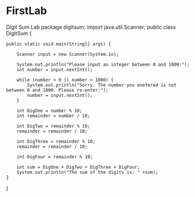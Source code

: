 # FirstLab
Digit Sum Lab
package digitsum;
import java.util.Scanner;
public class DigitSum {

	public static void main(String[] args) {
		
		Scanner input = new Scanner(System.in);
		
		System.out.println("Please input an integer between 0 and 1000:");
		int number = input.nextInt();
		
		while (number < 0 || number > 1000) {
			System.out.println("Sorry. The number you enetered is not between 0 and 1000. Please re-enter:");
			number = input.nextInt();
		}
		
		int DigOne = number % 10;
		int remainder = number / 10;
		
		int DigTwo = remainder % 10;
		remainder = remainder / 10;
		
		int DigThree = remainder % 10;
		remainder = remainder / 10;
		
		int DigFour = remainder % 10;
		
		int sum = DigOne + DigTwo + DigThree + DigFour;
		System.out.println("The sum of the digits is: " +sum);
	}

}
